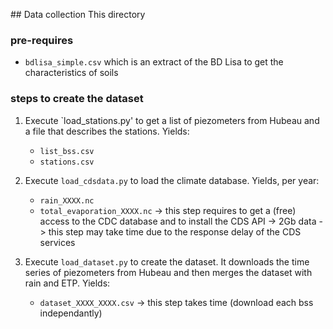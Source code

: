 ## Data collection
This directory 

### pre-requires
- `bdlisa_simple.csv` which is an extract of the BD Lisa to get the characteristics of soils


### steps to create the dataset
1. Execute `load_stations.py' to get a list of piezometers from Hubeau and a file that describes the stations. Yields:
	- `list_bss.csv`
	- `stations.csv`
2. Execute `load_cdsdata.py` to load the climate database. Yields, per year:
	- `rain_XXXX.nc`
	- `total_evaporation_XXXX.nc`
	-> this step requires to get a (free) access to the CDC database and to install the CDS API
	-> 2Gb data
	-> this step may take time due to the response delay of the CDS services

3. Execute `load_dataset.py` to create the dataset. It downloads the time series of piezometers from Hubeau and then merges the dataset with rain and ETP. Yields:
	- `dataset_XXXX_XXXX.csv` 
	-> this step takes time (download each bss independantly)
	



